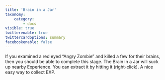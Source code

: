```yaml
---
title: 'Brain in a Jar'
taxonomy:
    category:
        - docs
visible: true
twitterenable: true
twittercardoptions: summary
facebookenable: false
---
```


If you examined a red eyed “Angry Zombie” and killed a few for their brains, then you should be able to complete this stage. The Brain in a Jar will suck up nearby Experience. You can extract it by hitting it (right-click). A nice easy way to collect EXP.